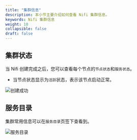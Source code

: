 ```yaml
---
title: "集群信息"
description: 本小节主要介绍如何查看 Nifi 集群信息。 
keywords: Nifi 集群信息
weight: 10
collapsible: false
draft: false
---
```


## 集群状态

当 Nifi 创建完成之后，您可以查看每个节点的`节点状态`和`服务状态`。

- 当节点状态显示为`活跃`状态，表示该节点启动正常。

![创建成功](../../_images/cluster_info.png)

## 服务目录

集群常用信息可以在`服务目录`页签下查看到。

![服务目录](../../_images/service_catalog.png)
